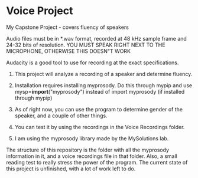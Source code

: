 # Voice Project
My Capstone Project - covers fluency of speakers

Audio files must be in *.wav format, recorded at 48 kHz sample frame and 24-32 bits of resolution.
YOU MUST SPEAK RIGHT NEXT TO THE MICROPHONE, OTHERWISE THIS DOESN"T WORK

Audacity is a good tool to use for recording at the exact specifications.

1. This project will analyze a recording of a speaker and determine fluency.

2. Installation requires installing myprosody. Do this through mypip and use mysp=__import__("myprosody") instead of import myprosody (if installed through mypip)

3. As of right now, you can use the program to determine gender of the speaker, and a couple of other things. 

4. You can test it by using the recordings in the Voice Recordings folder.

5. I am using the myprosody library made by the MySolutions lab.

The structure of this repository is the folder with all the myprosody information in it, and a voice recordings file in that folder. Also, a small reading test to really stress the power of the program. The current state of this project is unfinished, with a lot of work left to do.